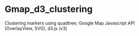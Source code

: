 # Gmap_d3_clustering
Clustering markers using quadtree;  Google Map Javascript API (OverlayView, SVG), d3.js (v3)
